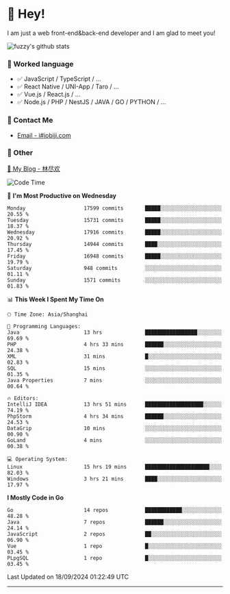 # 👋 Hey!

I am just a web front-end&back-end developer and I am glad to meet you!

![fuzzy's github stats](https://github-readme-stats.vercel.app/api?username=JaydenForYou&&show_icons=true&&title_color=1abc9c&&icon_color=1abc9c)


### 📝 Worked language

- ✅ JavaScript / TypeScript / ...
- ✅ React Native / UNI-App / Taro / ...
- ✅ Vue.js / React.js / ...
- ✅ Node.js / PHP / NestJS / JAVA / GO / PYTHON / ...

### 📮 Contact Me

- [Email - i#iobiji.com](mailto:i@iobiji.com)


### 🤪 Other

[📌 My Blog - 林尽欢](https://iobiji.com)

<!--START_SECTION:waka-->
![Code Time](http://img.shields.io/badge/Code%20Time-1%2C065%20hrs%209%20mins-blue)

📅 **I'm Most Productive on Wednesday** 

```text
Monday                   17599 commits       █████░░░░░░░░░░░░░░░░░░░░   20.55 % 
Tuesday                  15731 commits       █████░░░░░░░░░░░░░░░░░░░░   18.37 % 
Wednesday                17916 commits       █████░░░░░░░░░░░░░░░░░░░░   20.92 % 
Thursday                 14944 commits       ████░░░░░░░░░░░░░░░░░░░░░   17.45 % 
Friday                   16948 commits       █████░░░░░░░░░░░░░░░░░░░░   19.79 % 
Saturday                 948 commits         ░░░░░░░░░░░░░░░░░░░░░░░░░   01.11 % 
Sunday                   1571 commits        ░░░░░░░░░░░░░░░░░░░░░░░░░   01.83 % 
```


📊 **This Week I Spent My Time On** 

```text
🕑︎ Time Zone: Asia/Shanghai

💬 Programming Languages: 
Java                     13 hrs              █████████████████░░░░░░░░   69.69 % 
PHP                      4 hrs 33 mins       ██████░░░░░░░░░░░░░░░░░░░   24.38 % 
XML                      31 mins             █░░░░░░░░░░░░░░░░░░░░░░░░   02.83 % 
SQL                      15 mins             ░░░░░░░░░░░░░░░░░░░░░░░░░   01.35 % 
Java Properties          7 mins              ░░░░░░░░░░░░░░░░░░░░░░░░░   00.64 % 

🔥 Editors: 
IntelliJ IDEA            13 hrs 51 mins      ███████████████████░░░░░░   74.19 % 
PhpStorm                 4 hrs 34 mins       ██████░░░░░░░░░░░░░░░░░░░   24.53 % 
DataGrip                 10 mins             ░░░░░░░░░░░░░░░░░░░░░░░░░   00.90 % 
GoLand                   4 mins              ░░░░░░░░░░░░░░░░░░░░░░░░░   00.38 % 

💻 Operating System: 
Linux                    15 hrs 19 mins      █████████████████████░░░░   82.03 % 
Windows                  3 hrs 21 mins       ████░░░░░░░░░░░░░░░░░░░░░   17.97 % 
```

**I Mostly Code in Go** 

```text
Go                       14 repos            ████████████░░░░░░░░░░░░░   48.28 % 
Java                     7 repos             ██████░░░░░░░░░░░░░░░░░░░   24.14 % 
JavaScript               2 repos             ██░░░░░░░░░░░░░░░░░░░░░░░   06.90 % 
Vue                      1 repo              █░░░░░░░░░░░░░░░░░░░░░░░░   03.45 % 
PLpgSQL                  1 repo              █░░░░░░░░░░░░░░░░░░░░░░░░   03.45 % 
```




 Last Updated on 18/09/2024 01:22:49 UTC
<!--END_SECTION:waka-->
---
